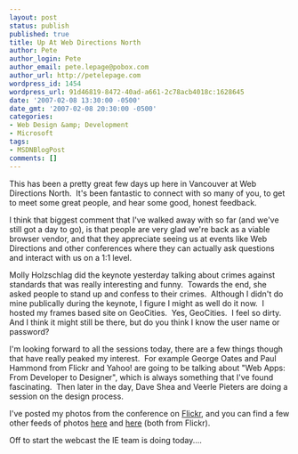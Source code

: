 ```yaml
---
layout: post
status: publish
published: true
title: Up At Web Directions North
author: Pete
author_login: Pete
author_email: pete.lepage@pobox.com
author_url: http://petelepage.com
wordpress_id: 1454
wordpress_url: 91d46819-8472-40ad-a661-2c78acb4018c:1628645
date: '2007-02-08 13:30:00 -0500'
date_gmt: '2007-02-08 20:30:00 -0500'
categories:
- Web Design &amp; Development
- Microsoft
tags:
- MSDNBlogPost
comments: []
---
```

<p>This has been a pretty great few days up here in Vancouver at Web Directions North.  It's been fantastic to connect with so many of you, to get to meet some great people, and hear some good, honest feedback.</p>
<p>I think that biggest comment that I've walked away with so far (and we've still got a day to go), is that people are very glad we're back as a viable browser vendor, and that they appreciate seeing us at events like Web Directions and other conferences where they can actually ask questions and interact with us on a 1:1 level.</p>
<p>Molly Holzschlag did the keynote yesterday talking about crimes against standards that was really interesting and funny.  Towards the end, she asked people to stand up and confess to their crimes.  Although I didn't do mine publically during the keynote, I figure I might as well do it now.  I hosted my frames based site on GeoCities.  Yes, GeoCities.  I feel so dirty.  And I think it might still be there, but do you think I know the user name or password?</p>
<p>I'm looking forward to all the sessions today, there are a few things though that have really peaked my interest.  For example George Oates and Paul Hammond from Flickr and Yahoo! are going to be talking about "Web Apps: From Developer to Designer", which is always something that I've found fascinating.  Then later in the day, Dave Shea and Veerle Pieters are doing a session on the design process.</p>
<p>I've posted my photos from the conference on <a href="http://www.flickr.com/photos/petele/sets/72157594522018258/">Flickr</a>, and you can find a few other feeds of photos <a href="http://www.flickr.com/photos/tags/webdirectionsnorth07/">here</a> and <a href="http://www.flickr.com/photos/tags/wdn07/">here</a> (both from Flickr).</p>
<p>Off to start the webcast the IE team is doing today....</p>
<p><img src="http://blogs.msdn.com/aggbug.aspx?PostID=1628645" alt="" width="1" height="1" /></p>
